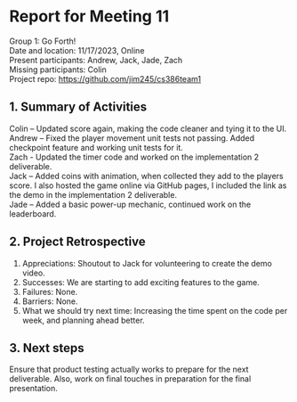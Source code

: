 # Report for Meeting 11
Group 1: Go Forth! <br>
Date and location: 11/17/2023, Online <br>
Present participants: Andrew, Jack, Jade, Zach <br>
Missing participants: Colin <br>
Project repo: https://github.com/jim245/cs386team1 <br>

## 1. Summary of Activities
Colin – Updated score again, making the code cleaner and tying it to the UI. <br>
Andrew – Fixed the player movement unit tests not passing. Added checkpoint feature and working unit tests for it. <br>
Zach - Updated the timer code and worked on the implementation 2 deliverable. <br>
Jack – Added coins with animation, when collected they add to the players score. I also hosted the game online via GitHub pages, I included the link as the demo in the implementation 2 deliverable. <br>
Jade – Added a basic power-up mechanic, continued work on the leaderboard. <br>

## 2. Project Retrospective
  1. Appreciations: Shoutout to Jack for volunteering to create the demo video. <br>
  2. Successes: We are starting to add exciting features to the game. <br>
  3. Failures: None. <br>
  4. Barriers: None. <br>
  5. What we should try next time: Increasing the time spent on the code per week, and planning ahead better. <br>

## 3. Next steps
Ensure that product testing actually works to prepare for the next deliverable. Also, work on final touches in preparation for the final presentation.
